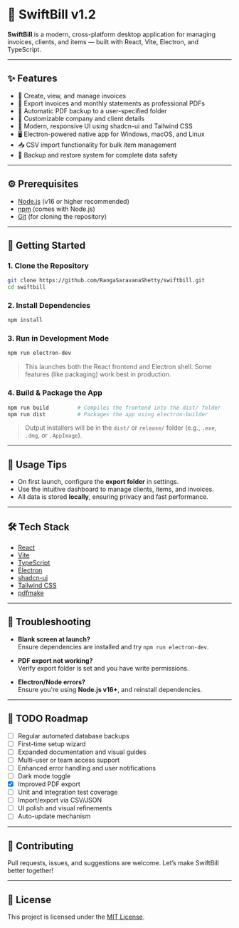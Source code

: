 # 🚀 SwiftBill v1.2

**SwiftBill** is a modern, cross-platform desktop application for managing invoices, clients, and items — built with React, Vite, Electron, and TypeScript.

---

## ✨ Features

- 🧾 Create, view, and manage invoices  
- 📄 Export invoices and monthly statements as professional PDFs  
- 💾 Automatic PDF backup to a user-specified folder  
- 🏢 Customizable company and client details  
- 🎨 Modern, responsive UI using shadcn-ui and Tailwind CSS  
- 🖥️ Electron-powered native app for Windows, macOS, and Linux  
- 📥 CSV import functionality for bulk item management  
- 🔄 Backup and restore system for complete data safety  

---

## ⚙️ Prerequisites

- [Node.js](https://nodejs.org/) (v16 or higher recommended)  
- [npm](https://www.npmjs.com/) (comes with Node.js)  
- [Git](https://git-scm.com/) (for cloning the repository)  

---

## 🚀 Getting Started

### 1. Clone the Repository

```bash
git clone https://github.com/RangaSaravanaShetty/swiftbill.git
cd swiftbill
```

### 2. Install Dependencies

```bash
npm install
```

### 3. Run in Development Mode

```bash
npm run electron-dev
```

> This launches both the React frontend and Electron shell. Some features (like packaging) work best in production.

### 4. Build & Package the App

```bash
npm run build         # Compiles the frontend into the dist/ folder
npm run dist          # Packages the app using electron-builder
```

> Output installers will be in the `dist/` or `release/` folder (e.g., `.exe`, `.dmg`, or `.AppImage`).

---

## 🧠 Usage Tips

- On first launch, configure the **export folder** in settings.  
- Use the intuitive dashboard to manage clients, items, and invoices.  
- All data is stored **locally**, ensuring privacy and fast performance.  

---

## 🛠 Tech Stack

- [React](https://react.dev/)  
- [Vite](https://vitejs.dev/)  
- [TypeScript](https://www.typescriptlang.org/)  
- [Electron](https://www.electronjs.org/)  
- [shadcn-ui](https://ui.shadcn.com/)  
- [Tailwind CSS](https://tailwindcss.com/)  
- [pdfmake](https://pdfmake.github.io/docs/)  

---

## 🐞 Troubleshooting

- **Blank screen at launch?**  
  Ensure dependencies are installed and try `npm run electron-dev`.

- **PDF export not working?**  
  Verify export folder is set and you have write permissions.

- **Electron/Node errors?**  
  Ensure you're using **Node.js v16+**, and reinstall dependencies.

---

## 📝 TODO Roadmap

- [ ] Regular automated database backups  
- [ ] First-time setup wizard  
- [ ] Expanded documentation and visual guides  
- [ ] Multi-user or team access support  
- [ ] Enhanced error handling and user notifications  
- [ ] Dark mode toggle  
- [x] Improved PDF export  
- [ ] Unit and integration test coverage  
- [ ] Import/export via CSV/JSON  
- [ ] UI polish and visual refinements  
- [ ] Auto-update mechanism  

---

## 🤝 Contributing

Pull requests, issues, and suggestions are welcome. Let’s make SwiftBill better together!

---

## 📄 License

This project is licensed under the [MIT License](LICENSE).
